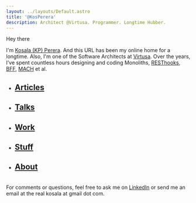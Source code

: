 ```yaml
---
layout: ../layouts/Default.astro
title: '@KosPerera'
description: Architect @Virtusa. Programmer. Longtime Hubber.
---
```


Hey there <i class="fa-solid fa-hand-spock fa-lg"></i>

I'm [Kosala (KP) Perera](https://www.linkedin.com/in/kosperera). And this URL has been my online home for a longtime. Also, I'm one of the Software Architects at [Virtusa](https://www.virtusa.com). Over the years, I’ve spent countless hours designing and coding Monoliths, [RESThooks](https://www.olioapps.com/blog/rest-hooks), [BFF](https://www.reddit.com/r/node/comments/117phzn/comment/j9e691w/), [MACH](https://macharchitecture.com) et al.

- ## [Articles](/articles/)
- ## [Talks](/talks/)
- ## [Work](/work/)
- ## [Stuff](/stuff/)
- ## [About](/about/)

\
For comments or questions, feel free to ask me on [LinkedIn](https://www.linkedin.com/in/kosperera) or send me an email at the real kosala at gmail dot com.